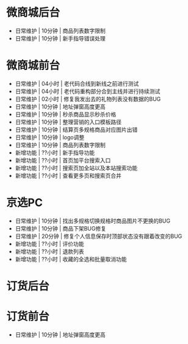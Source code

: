 # 微商城后台
* 日常维护 | 10分钟 | 商品列表数字限制
* 日常维护 | 10分钟 | 新手指导错误处理

# 微商城前台
* 日常维护 | 04小时 | 老代码合线到新线之前进行测试
* 日常维护 | 04小时 | 老代码重构部分合到主线并进行持续测试
* 日常维护 | 02小时 | 修复我发出去的礼物列表没有数据的BUG
* 日常维护 | 10分钟 | 地址弹窗高度更高
* 日常维护 | 10分钟 | 秒杀商品显示秒杀价格
* 日常维护 | 10分钟 | 整理营销的入口模板路径
* 日常维护 | 10分钟 | 结算页多规格商品对应图片出错
* 日常维护 | 10分钟 | logo调整
* 日常维护 | 10分钟 | 商品列表数字限制
* 新增功能 | ??小时 | 新手指导功能
* 新增功能 | ??小时 | 首页加平台搜索入口
* 新增功能 | ??小时 | 搜索页加全站以及本站搜索功能
* 新增功能 | ??小时 | 查看更多页和搜索页合并


# 京选PC
* 日常维护 | 10分钟 | 找出多规格切换规格时商品图片不更换的BUG
* 日常维护 | 10分钟 | 商品下架BUG修复
* 日常维护 | 20分钟 | 修复个人信息保存时顶部状态没有跟着改变的BUG
* 新增功能 | ??小时 | 评价功能
* 新增功能 | ??小时 | 退款列表
* 新增功能 | ??小时 | 收藏的全选和批量取消功能

# 订货后台

# 订货前台
* 日常维护 | 10分钟 | 地址弹窗高度更高
